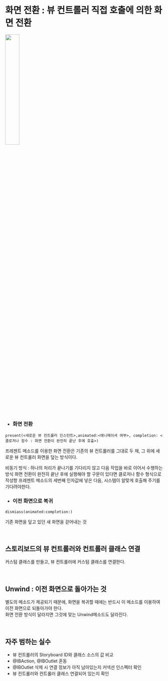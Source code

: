 #  화면 전환 : 뷰 컨트롤러 직접 호출에 의한 화면 전환

<img width= "30%" src="https://user-images.githubusercontent.com/39071796/127272087-94c83308-5f86-472d-9dac-c0579f67bee2.gif"/>



<br>
<br>
<br>

* ### 화면 전환
``` 
present(<새로운 뷰 컨트롤러 인스턴트>,animated:<애니메이셔 여부>, completion: <클로저나 함수 : 화면 전환이 완전히 끝난 후에 호출>)
```
프레젠트 메소드를 이용한 화면 전환은 기존의 뷰 컨트롤러를 그대로 두 채, 그 위에 새로운 뷰 컨트롤러 화면을 덮는 방식이다.

비동기 방식 : 하나의 처리가 끝나기를 기다리지 않고 다음 작업을 바로 이어서 수행하는 방식
화면 전환이 완전히 끝난 후에 실행해야 할 구문이 있다면 클로저나 함수 형식으로 작성항 프레젠트 메소드의 세번째 인자값에 넣은 다음, 시스템이 알맞게 호출해 주기를 기다려야한다.
* ### 이전 화면으로 복귀
```
dismiass(animated:completion:)
```
기존 화면을 덮고 있던 새 화면을 걷어내는 것

<br>

## 스토리보드의 뷰 컨트롤러와 컨트롤러 클래스 연결
커스텀 클래스를 만들고, 뷰 컨트롤러에 커스텀 클래스를 연결한다.

<br>

## Unwind : 이전 화면으로 돌아가는 것
별도의 메소드가 제공되기 때문에, 화면을 복귀할 때에는 반드시 이 메소드를 이용하여 이전 화면으로 되돌아가야 한다.   
화면 전환 방식이 달라지면 그것에 맞는 Unwind메소드도 달라진다.

<br>

## 자주 범하는 실수
* 뷰 컨트롤러의 Storyboard ID와 클래스 소스의 값 비교
* @IBAction, @IBOutlet 혼동
* @IBOutlet 삭제 시 연결 정보가 아직 남아있는지 커넥션 인스펙터 확인
* 뷰 컨트롤러와 컨트롤러 클래스 연결되어 있는지 확인







